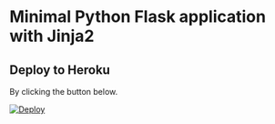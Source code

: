 # Minimal Python Flask application with Jinja2

## Deploy to Heroku
By clicking the button below.

[![Deploy](https://www.herokucdn.com/deploy/button.svg)](https://heroku.com/deploy)